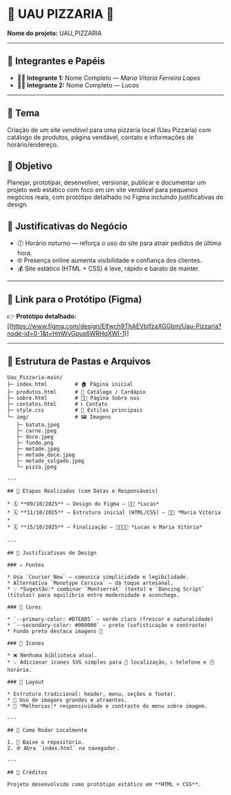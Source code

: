# 🍕 UAU PIZZARIA 🍕

**Nome do projeto:** UAU_PIZZARIA

---

## 👥 Integrantes e Papéis

* 👩‍💻 **Integrante 1:** Nome Completo — *Maria Vitória Ferreira Lopes*
* 👨‍💻 **Integrante 2:** Nome Completo — *Lucas*
---

## 🎯 Tema

Criação de um site *vendável* para uma pizzaria local (Uau Pizzaria) com catálogo de produtos, página vendável, contato e informações de horário/endereço.

## 🎯 Objetivo

Planejar, prototipar, desenvolver, versionar, publicar e documentar um projeto web estático com foco em um site vendável para pequenos negócios reais, com protótipo detalhado no Figma incluindo justificativas de design.

## 💼 Justificativas do Negócio

* 🕕 Horário noturno — reforça o uso do site para atrair pedidos de última hora.
* 🌐 Presença online aumenta visibilidade e confiança dos clientes.
* 💰 Site estático (HTML + CSS) é leve, rápido e barato de manter.

---

## 🔗 Link para o Protótipo (Figma)

👉 **Protótipo detalhado:** [(https://www.figma.com/design/Elfwch9ThAEVblfzaXGGbm/Uau-Pizzaria?node-id=0-1&t=HmWvGpus6WRHgXWI-1)]

---

## 📁 Estrutura de Pastas e Arquivos

```
Uau_Pizzaria-main/
├─ index.html         # 🏠 Página inicial
├─ produtos.html      # 🍕 Catálogo / Cardápio
├─ sobre.html         # 🧑‍🍳 Página Sobre nos
├─ contatos.html      # 📞 Contato
├─ style.css          # 🎨 Estilos principais
└─ img/               # 🖼️ Imagens
   ├─ batata.jpeg
   ├─ carne.jpeg
   ├─ doce.jpeg
   ├─ fundo.png
   ├─ metade.jpeg
   ├─ metade_doce.jpeg
   ├─ metade_salgado.jpeg
   └─ pizza.jpeg

---

## 🧩 Etapas Realizadas (com Datas e Responsáveis)

* 🗓️ **09/10/2025** — Design do Figma — 👩‍💻 *Lucas*
* 🗓️ **11/10/2025** — Estrutura inicial (HTML/CSS) — 👨‍💻 *Maria Vitória *
* 🗓️ **15/10/2025** — Finalização — 👩‍🎨👨‍💻 *Lucas e Maria Vitória*

---

## 🎨 Justificativas de Design

### ✍️ Fontes

* Usa `Courier New` — comunica simplicidade e legibilidade.
* Alternativa `Monotype Corsiva` — dá toque artesanal.
* 💡 *Sugestão:* combinar `Montserrat` (texto) e `Dancing Script` (títulos) para equilíbrio entre modernidade e aconchego.

### 🌈 Cores

* `--primary-color: #D7E8D5` — verde claro (frescor e naturalidade)
* `--secondary-color: #000000` — preto (sofisticação e contraste)
* Fundo preto destaca imagens 🍕

### 🧭 Ícones

* ❌ Nenhuma biblioteca atual.
* 💡 Adicionar ícones SVG simples para 📍 localização, 📞 telefone e 🕒 horário.

### 🧱 Layout

* Estrutura tradicional: header, menu, seções e footer.
* 💬 Uso de imagens grandes e atraentes.
* 📱 *Melhorias:* responsividade e contraste do menu sobre imagem.

---

## 🧰 Como Rodar Localmente

1. 💾 Baixe o repositório.
2. 🌐 Abra `index.html` no navegador.

---

## 🙌 Créditos

Projeto desenvolvido como protótipo estático em **HTML + CSS**.



